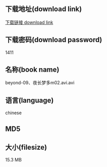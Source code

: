 ## 下载地址(download link)
[下载链接 download link](https://tutu365.netlify.app/?s=beyond-09%E3%80%81%E5%A4%9C%E9%95%BF%E6%A2%A6%E5%A4%9Am02.avi)

## 下载密码(download password)
1411

## 名称(book name)
beyond-09、夜长梦多m02.avi.avi

## 语言(language)
chinese

## MD5


## 大小(filesize)
15.3 MB
